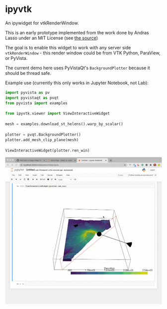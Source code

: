 # ipyvtk

An ipywidget for vtkRenderWindow.

This is an early prototype implemented from the work done by Andras Lasso under
an MIT License (see [the source](https://github.com/Slicer/SlicerJupyter/blob/master/JupyterNotebooks/JupyterNotebooksLib/interactive_view_widget.py))


The goal is to enable this widget to work with any server side
`vtkRenderWindow` - this render window could be from VTK Python, ParaView, or
PyVista.

The current demo here uses PyVistaQt's `BackgroundPlotter` because it should be
thread safe.

Example use (currently this only works in Jupyter Notebook, not Lab):

```py
import pyvista as pv
import pyvistaqt as pvqt
from pyvista import examples

from ipyvtk.viewer import ViewInteractiveWidget

mesh = examples.download_st_helens().warp_by_scalar()

plotter = pvqt.BackgroundPlotter()
plotter.add_mesh_clip_plane(mesh)

ViewInteractiveWidget(plotter.ren_win)
```


![demo](demo.gif)
